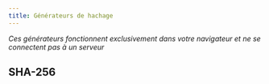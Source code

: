 ```yaml
---
title: Générateurs de hachage
---
```


_Ces générateurs fonctionnent exclusivement dans votre navigateur et ne se connectent pas à un serveur_

## SHA-256

<HashGenerator algorithm="sha-256"
    inputPlaceholder="Saisissez le texte à hacher (ceci est traité comme un mot de passe !)"
    digestPlaceholder="Cela sera mis à jour avec le hachage une fois l'entrée fournie"
/>
